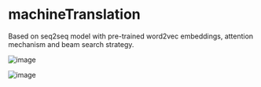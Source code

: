 # machineTranslation
Based on seq2seq model with pre-trained word2vec embeddings, attention mechanism and beam search strategy.

![image](http://github.com/James-Le/machineTranslation/training_loss.png)


![image](http://github.com/James-Le/machineTranslation/BLEU.png)
